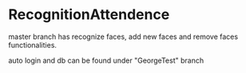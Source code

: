 # RecognitionAttendence

master branch has recognize faces, add new faces and remove faces functionalities.

auto login and db can be found under "GeorgeTest" branch
